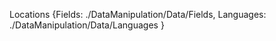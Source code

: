 Locations
{Fields:
	 ./DataManipulation/Data/Fields,
 Languages: 
	 ./DataManipulation/Data/Languages
}
